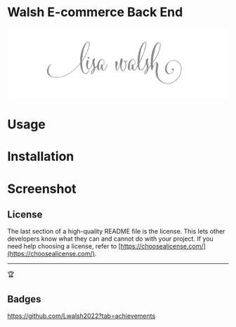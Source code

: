 # Walsh E-commerce Back End 

<img src = "images\LisaWalshPhotographyHeaderImage2.png" alt = "logo">



# Usage


# Installation




# Screenshot

## License

The last section of a high-quality README file is the license. This lets other developers know what they can and cannot do with your project. If you need help choosing a license, refer to [https://choosealicense.com/](https://choosealicense.com/).

---

🏆
## Badges

https://github.com/Lwalsh2022?tab=achievements